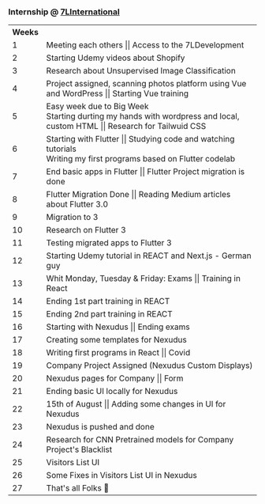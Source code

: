### Internship @ [7LInternational](https://7linternational.com)

               

<table>
  <tr>
    <th>Weeks</th>
    <th> </th>
    
  </tr>
    <tr>
      <td> 1 </td>
      <td>Meeting each others || Access to the 7LDevelopment </td>
  </tr>
   <tr>
      <td> 2 </td>
      <td>Starting Udemy videos about Shopify </td>
  </tr>
  <tr>
      <td> 3 </td>
      <td>Research about Unsupervised Image Classification </td>
  </tr>
   <tr>
      <td> 4 </td>
      <td>Project assigned, scanning photos platform using Vue and WordPress || Starting Vue training </td>
  </tr>
  
  <tr>
      <td> 5 </td>
      <td> Easy week due to Big Week </br>
      Starting durting my hands with wordpress and local, custom HTML || Research for Tailwuid CSS </td>
  </tr>
  
  <tr>
      <td> 6 </td>
      <td>Starting with Flutter || Studying code and watching tutorials </br>
      Writing my first programs based on Flutter codelab </td>
  </tr>
  
  <tr>
      <td> 7 </td>
      <td> End basic apps in Flutter || Flutter Project migration is done </td>
  </tr>
  
  <tr>
      <td> 8 </td>
      <td> Flutter Migration Done || Reading Medium articles about Flutter 3.0 </td>
  </tr>
  
  <tr>
      <td> 9 </td>
      <td>  Migration to 3  </td>
  </tr>
  
  <tr>
      <td> 10 </td>
      <td>  Research on Flutter 3 </td>
  </tr>
  
  <tr>
      <td> 11 </td>
      <td>  Testing migrated apps to Flutter 3 </td>
  </tr>
  
  <tr>
      <td> 12 </td>
      <td> Starting Udemy tutorial in REACT and Next.js - German guy  </td>
  </tr>
  
   <tr>
      <td> 13 </td>
      <td> Whit Monday, Tuesday & Friday: Exams || Training in React  </td>
  </tr>
  
  <tr>
      <td> 14 </td>
      <td>  Ending 1st part training in REACT  </td>
  </tr>

<tr>
      <td> 15 </td>
      <td> Ending 2nd part training in REACT </td>
  </tr>
  
  <tr>
      <td> 16 </td>
      <td> Starting with Nexudus || Ending exams </td>
  </tr>
  
  <tr>
      <td> 17 </td>
      <td> Creating some templates for Nexudus </td>
  </tr>
  
  <tr>
      <td> 18 </td>
      <td> Writing first programs in React || Covid </td> 
  </tr>
  
  <tr>
      <td> 19 </td>
      <td> Company Project Assigned (Nexudus Custom Displays) </td> 
  </tr>
  
  <tr>
      <td> 20 </td>
      <td> Nexudus pages for Company || Form </td> 
  </tr>
  
  <tr>
      <td> 21 </td>
      <td> Ending basic UI locally for Nexudus </td> 
  </tr>
 <tr>
      <td> 22 </td>
      <td> 15th of August || Adding some changes in UI for Nexudus  </td> 
  </tr>
  
  <tr>
      <td> 23 </td>
      <td> Nexudus is pushed and done  </td> 
  </tr>
  
 <tr>
      <td> 24 </td>
      <td>  Research for CNN Pretrained models for Company Project's Blacklist </td> 
  </tr>
  
   <tr>
      <td> 25 </td>
      <td>  Visitors List UI </td> 
  </tr>
  
  <tr>
      <td> 26 </td>
      <td>  Some Fixes in Visitors List UI in Nexudus </td> 
  </tr>
  
  <tr>
      <td> 27 </td>
      <td>  That's all Folks 🤟</td> 
  </tr>
</table>


  
